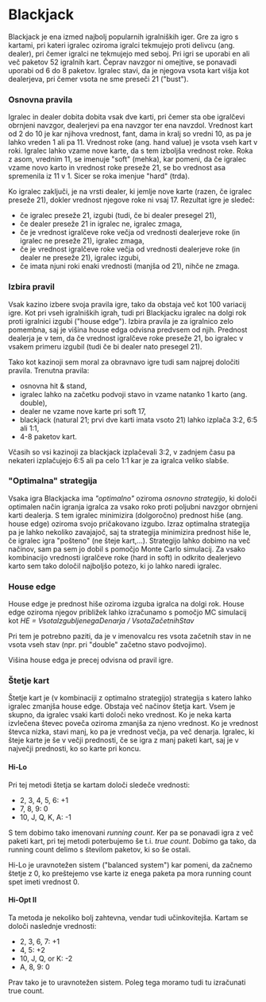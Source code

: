 # Blackjack
Blackjack je ena izmed najbolj popularnih igralniških iger. Gre za igro s kartami, pri kateri igralec oziroma igralci tekmujejo proti delivcu (ang. dealer), pri čemer igralci ne tekmujejo med seboj. Pri igri se uporabi en ali več paketov 52 igralnih kart. Čeprav navzgor ni omejtive, se ponavadi uporabi od 6 do 8 paketov. Igralec stavi, da je njegova vsota kart višja kot dealerjeva, pri čemer vsota ne sme preseči 21 ("bust"). 

### Osnovna pravila
Igralec in dealer dobita dobita vsak dve karti, pri čemer sta obe igralčevi obrnjeni navzgor, dealerjevi pa ena navzgor ter ena navzdol. Vrednost kart od 2 do 10 je kar njihova vrednost, fant, dama in kralj so vredni 10, as pa je lahko vreden 1 ali pa 11. Vrednost roke (ang. hand value) je vsota vseh kart v roki. Igralec lahko vzame nove karte, da s tem izboljša vrednost roke. Roka z asom, vrednim 11, se imenuje "soft" (mehka), kar pomeni, da če igralec vzame novo karto in vrednost roke preseže 21, se bo vrednost asa spremenila iz 11 v 1. Sicer se roka imenjue "hard" (trda). 

Ko igralec zaključi, je na vrsti dealer, ki jemlje nove karte (razen, če igralec preseže 21), dokler vrednost njegove roke ni vsaj 17. Rezultat igre je sledeč:
* če igralec preseže 21, izgubi (tudi, če bi dealer presegel 21),
* če dealer preseže 21 in igralec ne, igralec zmaga,
* če je vrednost igralčeve roke večja od vrednosti dealerjeve roke (in igralec ne preseže 21), igralec zmaga,
* če je vrednost igralčeve roke večja od vrednosti dealerjeve roke (in dealer ne preseže 21), igralec izgubi,
* če imata njuni roki enaki vrednosti (manjša od 21), nihče ne zmaga.

### Izbira pravil
Vsak kazino izbere svoja pravila igre, tako da obstaja več kot 100 variacij igre.
Kot pri vseh igralniških igrah, tudi pri Blackjacku igralec na dolgi rok proti igralnici izgubi ("house edge"). Izbira pravila je za igralnico zelo pomembna, saj je višina house edga odvisna predvsem od njih. Prednost dealerja je v tem, da če vrednost igralčeve roke preseže 21, bo igralec v vsakem primeru izgubil (tudi če bi dealer nato presegel 21).

Tako kot kazinoji sem moral za obravnavo igre tudi sam najprej določiti pravila. Trenutna pravila:
 * osnovna hit & stand,
 * igralec lahko na začetku podvoji stavo in vzame natanko 1 karto (ang. double),
 * dealer ne vzame nove karte pri soft 17,
 * blackjack (natural 21; prvi dve karti imata vsoto 21) lahko izplača 3:2, 6:5 ali 1:1,
 * 4-8 paketov kart.
 
Včasih so vsi kazinoji za blackjack izplačevali 3:2, v zadnjem času pa nekateri izplačujejo 6:5 ali pa celo 1:1 kar je za igralca veliko slabše.

### "Optimalna" strategija
Vsaka igra Blackjacka ima *"optimalno"* oziroma *osnovno strategijo*, ki določi optimalen način igranja igralca za vsako roko proti poljubni navzgor obrnjeni karti dealerja. S tem igralec minimizira (dolgoročno) prednost hiše (ang. house edge) oziroma svojo pričakovano izgubo.
Izraz optimalna strategija pa je lahko nekoliko zavajajoč, saj ta strategija minimizira prednost hiše le, če igralec igra "pošteno" (ne šteje kart,...). 
Strategijo lahko dobimo na več načinov, sam pa sem jo dobil s pomočjo Monte Carlo simulacij. Za vsako kombinacijo vrednosti igralčeve roke (hard in soft) in odkrito dealerjevo karto sem tako določil najboljšo potezo, ki jo lahko naredi igralec. 

### House edge
House edge je prednost hiše oziroma izguba igralca na dolgi rok. House edge oziroma njegov približek lahko izračunamo s pomočjo MC simulacij kot 
*HE = VsotaIzgubljenegaDenarja / VsotaZačetnihStav*

Pri tem je potrebno paziti, da je v imenovalcu res vsota začetnih stav in ne vsota vseh stav (npr. pri "double" začetno stavo podvojimo).

Višina house edga je precej odvisna od pravil igre.

### Štetje kart
Štetje kart je (v kombinaciji z optimalno strategijo) strategija s katero lahko igralec zmanjša house edge. Obstaja več načinov štetja kart. Vsem je skupno, da igralec vsaki karti določi neko vrednost. Ko je neka karta izvlečena števec poveča oziroma zmanjša za njeno vrednost. Ko je vrednost števca nizka, stavi manj, ko pa je vrednost večja, pa več denarja. Igralec, ki šteje karte je še v večji prednosti, če se igra z manj paketi kart, saj je v največji prednosti, ko so karte pri koncu. 

#### Hi-Lo
Pri tej metodi štetja se kartam določi sledeče vrednosti:
 * 2, 3, 4, 5, 6: +1
 * 7, 8, 9: 0
 * 10, J, Q, K, A: -1
 
S tem dobimo tako imenovani *running count*. Ker pa se ponavadi igra z več paketi kart, pri tej metodi poterbujemo še t.i. *true count*. Dobimo ga tako, da running count delimo s številom paketov, ki so še ostali. 

Hi-Lo je uravnotežen sistem ("balanced system") kar pomeni, da začnemo štetje z 0, ko preštejemo vse karte iz enega paketa pa mora running count spet imeti vrednost 0.

#### Hi-Opt II
Ta metoda je nekoliko bolj zahtevna, vendar tudi učinkovitejša. Kartam se določi naslednje vrednosti:

 * 2, 3, 6, 7: +1
 * 4, 5: +2
 * 10, J, Q, or K: -2
 * A, 8, 9: 0

Prav tako je to uravnotežen sistem. Poleg tega moramo tudi tu izračunati true count. 